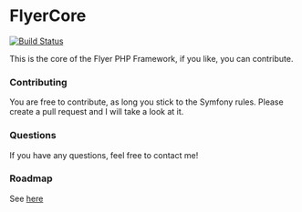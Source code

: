 FlyerCore
=========

[![Build Status](https://travis-ci.org/wvanbreukelen/FlyerCore.svg?branch=master)](https://travis-ci.org/wvanbreukelen/FlyerCore)

This is the core of the Flyer PHP Framework, if you like, you can contribute.

### Contributing

You are free to contribute, as long you stick to the Symfony rules. 
Please create a pull request and I will take a look at it.

### Questions

If you have any questions, feel free to contact me!

### Roadmap

See [here](https://github.com/wvanbreukelen/FlyerCore/wiki/Roadmap)





